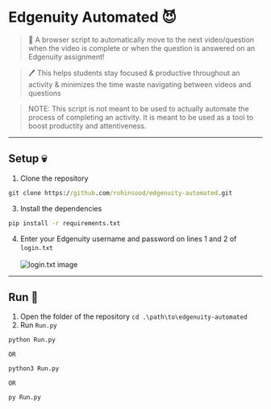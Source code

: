 # Edgenuity Automated 😈
> 🏫 A browser script to automatically move to the next video/question when the video is complete or when the question is answered on an Edgenuity assignment!

> 🖊️ This helps students stay focused & productive throughout an activity & minimizes the time waste navigating between videos and questions

> NOTE: This script is not meant to be used to actually automate the process of completing an activity. It is meant to be used as a tool to boost productity and attentiveness. 
---
## Setup 💀
1. Clone the repository 
```cmd
git clone https://github.com/rohinsood/edgenuity-automated.git
```
3. Install the dependencies 
```cmd
pip install -r requirements.txt
```
4. Enter your Edgenuity username and password on lines 1 and 2 of ```login.txt``` <br /><br />
![login.txt image](https://cdn.discordapp.com/attachments/882455696199807007/988711576137793536/unknown.png)
---
## Run 🥶
1. Open the folder of the repository ```cd .\path\to\edgenuity-automated```
2. Run ```Run.py``` 
```cmd
python Run.py
```
```OR```
```cmd
python3 Run.py
```
```OR```
```cmd
py Run.py
```
